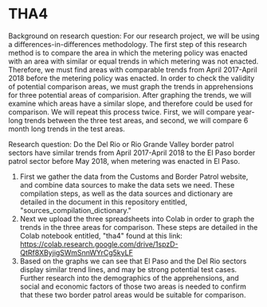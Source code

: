 # THA4
Background on research question:  For our research project, we will be using a differences-in-differences methodology. The first step of this research method is to compare the area in which the metering policy was enacted with an area with similar or equal trends in which metering was not enacted. Therefore, we must find areas with comparable trends from April 2017-April 2018 before the metering policy was enacted. In order to check the validity of potential comparison areas, we must graph the trends in apprehensions for three potential areas of comparision. After graphing the trends, we will examine which areas have a similar slope, and therefore could be used for comparison. We will repeat this process twice. First, we will compare year-long trends between the three test areas, and second, we will compare 6 month long trends in the test areas.

Research question: Do the Del Rio or Rio Grande Valley border patrol sectors have similar trends from April 2017-April 2018 to the El Paso border patrol sector before May 2018, when metering was enacted in El Paso. 

1. First we gather the data from the Customs and Border Patrol website, and combine data sources to make the data sets we need. These compilation steps, as well as the data sources and dictionary are detailed in the document in this repository entitled, "sources_compilation_dictionary." 
2. Next we upload the three spreadsheets into Colab in order to graph the trends in the three areas for comparison. These steps are detailed in the Colab notebook entitled, "tha4" found at this link: https://colab.research.google.com/drive/1spzD-QtRf8XByjigSWmSnnWYrCg5kyLF
3. Based on the graphs we can see that El Paso and the Del Rio sectors display similar trend lines, and may be strong potential test cases. Further research into the demographics of the apprehensions, and social and economic factors of those two areas is needed to confirm that these two border patrol areas would be suitable for comparison.
